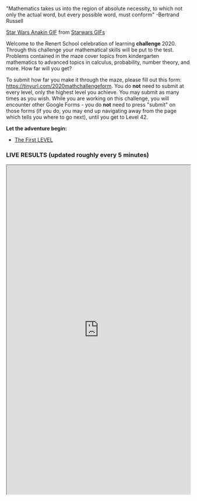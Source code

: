 "Mathematics takes us into the region of absolute necessity, to which not only the actual word, but every possible word, must conform" -Bertrand Russell 

<div class="tenor-gif-embed" data-postid="13380207" data-share-method="host" data-width="100%" data-aspect-ratio="2.4057971014492754"><a href="https://tenor.com/view/star-wars-anakin-this-is-where-the-fun-begins-gif-13380207">Star Wars Anakin GIF</a> from <a href="https://tenor.com/search/starwars-gifs">Starwars GIFs</a></div><script type="text/javascript" async src="https://tenor.com/embed.js"></script>

Welcome to the Renert School celebration of learning **challenge** 2020. Through this challenge your mathematical skills will be put to the test. Problems contained in the maze cover topics from kindergarten mathematics to advanced topics in calculus, probability, number theory, and more. How far will you get? 


To submit how far you make it through the maze, please fill out this form: <a href="https://tinyurl.com/2020mathchallengeform">https://tinyurl.com/2020mathchallengeform</a>. You do **not** need to submit at every level, only the highest level you achieve. You may submit as many times as you wish. While you are working on this challenge, you will encounter other Google Forms - you do **not** need to press "submit" on those forms (if you do, you may end up navigating away from the page which tells you where to go next), until you get to Level 42.


**Let the adventure begin:**
* [The First LEVEL](level1.md)


### LIVE RESULTS (updated roughly every 5 minutes)
<p align="center">
<iframe src="https://docs.google.com/spreadsheets/d/e/2PACX-1vTztS0UkpkPHIBMy6QRcXxVONzcUPEv6oS6pc5_56Mp2PxT5X3ru-HVppEOPvzdrrOLFViW3CKAnLLi/pubhtml?gid=904580779&amp;single=true&amp;widget=true&amp;headers=false" width="100%" height = "900"></iframe>
</p>
